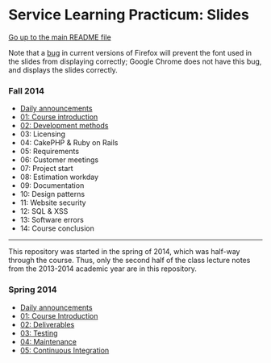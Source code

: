 Service Learning Practicum: Slides
==================================

[Go up to the main README file](../README.html)

Note that a [bug](https://bugzilla.mozilla.org/show_bug.cgi?id=760436)
in current versions of Firefox will prevent the font used in the
slides from displaying correctly; Google Chrome does not have this
bug, and displays the slides correctly.

### Fall 2014

- [Daily announcements](fall/daily-announcements.html)
- [01: Course introduction](fall/01-intro.html)
- [02: Development methods](fall/02-development-methods.html)
- 03: Licensing
- 04: CakePHP & Ruby on Rails
- 05: Requirements
- 06: Customer meetings
- 07: Project start
- 08: Estimation workday
- 09: Documentation
- 10: Design patterns
- 11: Website security
- 12: SQL & XSS
- 13: Software errors
- 14: Course conclusion


------------------------------------------------------------

This repository was started in the spring of 2014, which was half-way through the course.  Thus, only the second half of the class lecture notes from the 2013-2014 academic year are in this repository.

### Spring 2014

- [Daily announcements](spring/daily-announcements.html)
- [01: Course Introduction](spring/01-intro.html)
- [02: Deliverables](spring/02-deliverables.html)
- [03: Testing](spring/03-testing.html)
- [04: Maintenance](spring/04-maintenance.html)
- [05: Continuous Integration](spring/05-ci.html)
